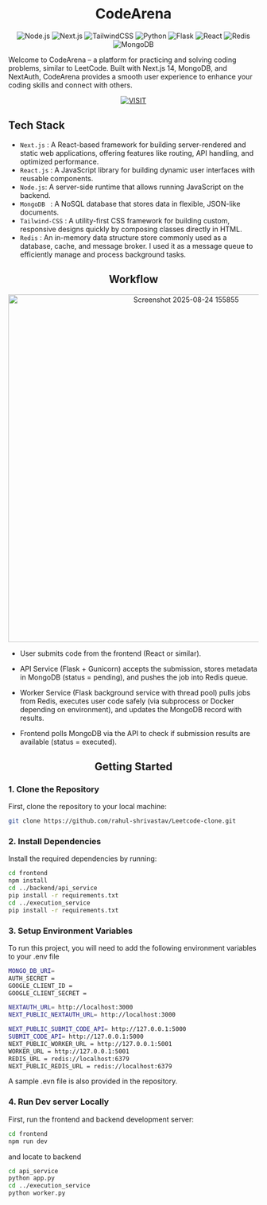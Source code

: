 <div align="center">

# CodeArena

![Node.js](https://img.shields.io/badge/Node.js-339933?style=for-the-badge&logo=nodedotjs&logoColor=white)
![Next.js](https://img.shields.io/badge/Next.js-000000?style=for-the-badge&logo=nextdotjs&logoColor=white)
![TailwindCSS](https://img.shields.io/badge/TailwindCSS-06B6D4?style=for-the-badge&logo=tailwindcss&logoColor=white)
![Python](https://img.shields.io/badge/Python-3776AB?style=for-the-badge&logo=python&logoColor=white)
![Flask](https://img.shields.io/badge/Flask-000000?style=for-the-badge&logo=flask&logoColor=white)
![React](https://img.shields.io/badge/React-61DAFB?style=for-the-badge&logo=react&logoColor=black)
![Redis](https://img.shields.io/badge/Redis-DC382D?style=for-the-badge&logo=redis&logoColor=white)
![MongoDB](https://img.shields.io/badge/MongoDB-47A248?style=for-the-badge&logo=mongodb&logoColor=white)

</div>

Welcome to CodeArena – a platform for practicing and solving coding problems, similar to LeetCode. Built with Next.js 14, MongoDB, and NextAuth, CodeArena provides a smooth user experience to enhance your coding skills and connect with others.

<div align="center">

[![VISIT](https://img.shields.io/badge/-VISIT-blue?style=for-the-badge)](https://codearena-pi.vercel.app/)

</div>

## Tech Stack

-   `Next.js` : A React-based framework for building server-rendered and static web applications, offering features like routing, API handling, and optimized performance.
-   `React.js` : A JavaScript library for building dynamic user interfaces with reusable components.
-   `Node.js`: A server-side runtime that allows running JavaScript on the backend.
-   `MongoDB ` : A NoSQL database that stores data in flexible, JSON-like documents.
-   `Tailwind-CSS` : A utility-first CSS framework for building custom, responsive designs quickly by composing classes directly in HTML.
-   `Redis` : An in-memory data structure store commonly used as a database, cache, and message broker. I used it as a message queue to efficiently manage and process background tasks.

<div align="center">

## Workflow

</div>

<div align="center">

<img width="700"  alt="Screenshot 2025-08-24 155855" src="https://github.com/user-attachments/assets/f9e5632e-2fb4-495c-893d-cd1f5d11dfa6" />

</div>

-   User submits code from the frontend (React or similar).

-   API Service (Flask + Gunicorn) accepts the submission, stores metadata in MongoDB (status = pending), and pushes the job into Redis queue.

-   Worker Service (Flask background service with thread pool) pulls jobs from Redis, executes user code safely (via subprocess or Docker depending on environment), and updates the MongoDB record with results.

-   Frontend polls MongoDB via the API to check if submission results are available (status = executed).

<div align="center">

## Getting Started

</div>

### 1. Clone the Repository

First, clone the repository to your local machine:

```bash
git clone https://github.com/rahul-shrivastav/Leetcode-clone.git
```

### 2. Install Dependencies

Install the required dependencies by running:

```bash
cd frontend
npm install
cd ../backend/api_service
pip install -r requirements.txt
cd ../execution_service
pip install -r requirements.txt
```

### 3. Setup Environment Variables

To run this project, you will need to add the following environment variables to your .env file

```bash
MONGO_DB_URI=
AUTH_SECRET =
GOOGLE_CLIENT_ID =
GOOGLE_CLIENT_SECRET =

NEXTAUTH_URL= http://localhost:3000
NEXT_PUBLIC_NEXTAUTH_URL= http://localhost:3000

NEXT_PUBLIC_SUBMIT_CODE_API= http://127.0.0.1:5000
SUBMIT_CODE_API= http://127.0.0.1:5000
NEXT_PUBLIC_WORKER_URL = http://127.0.0.1:5001
WORKER_URL = http://127.0.0.1:5001
REDIS_URL = redis://localhost:6379
NEXT_PUBLIC_REDIS_URL = redis://localhost:6379
```

A sample .evn file is also provided in the repository.

### 4. Run Dev server Locally

First, run the frontend and backend development server:

```bash
cd frontend
npm run dev

```

and locate to backend

```bash
cd api_service
python app.py
cd ../execution_service
python worker.py
```

<br><br>
